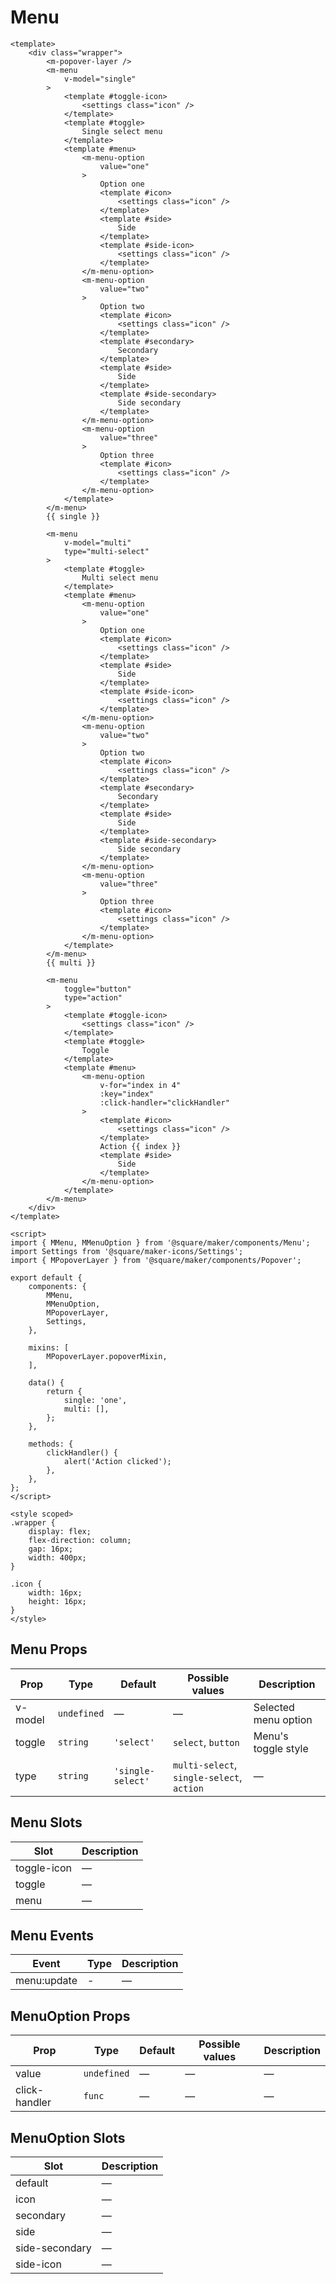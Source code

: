 # Menu

```vue
<template>
	<div class="wrapper">
		<m-popover-layer />
		<m-menu
			v-model="single"
		>
			<template #toggle-icon>
				<settings class="icon" />
			</template>
			<template #toggle>
				Single select menu
			</template>
			<template #menu>
				<m-menu-option
					value="one"
				>
					Option one
					<template #icon>
						<settings class="icon" />
					</template>
					<template #side>
						Side
					</template>
					<template #side-icon>
						<settings class="icon" />
					</template>
				</m-menu-option>
				<m-menu-option
					value="two"
				>
					Option two
					<template #icon>
						<settings class="icon" />
					</template>
					<template #secondary>
						Secondary
					</template>
					<template #side>
						Side
					</template>
					<template #side-secondary>
						Side secondary
					</template>
				</m-menu-option>
				<m-menu-option
					value="three"
				>
					Option three
					<template #icon>
						<settings class="icon" />
					</template>
				</m-menu-option>
			</template>
		</m-menu>
		{{ single }}

		<m-menu
			v-model="multi"
			type="multi-select"
		>
			<template #toggle>
				Multi select menu
			</template>
			<template #menu>
				<m-menu-option
					value="one"
				>
					Option one
					<template #icon>
						<settings class="icon" />
					</template>
					<template #side>
						Side
					</template>
					<template #side-icon>
						<settings class="icon" />
					</template>
				</m-menu-option>
				<m-menu-option
					value="two"
				>
					Option two
					<template #icon>
						<settings class="icon" />
					</template>
					<template #secondary>
						Secondary
					</template>
					<template #side>
						Side
					</template>
					<template #side-secondary>
						Side secondary
					</template>
				</m-menu-option>
				<m-menu-option
					value="three"
				>
					Option three
					<template #icon>
						<settings class="icon" />
					</template>
				</m-menu-option>
			</template>
		</m-menu>
		{{ multi }}

		<m-menu
			toggle="button"
			type="action"
		>
			<template #toggle-icon>
				<settings class="icon" />
			</template>
			<template #toggle>
				Toggle
			</template>
			<template #menu>
				<m-menu-option
					v-for="index in 4"
					:key="index"
					:click-handler="clickHandler"
				>
					<template #icon>
						<settings class="icon" />
					</template>
					Action {{ index }}
					<template #side>
						Side
					</template>
				</m-menu-option>
			</template>
		</m-menu>
	</div>
</template>

<script>
import { MMenu, MMenuOption } from '@square/maker/components/Menu';
import Settings from '@square/maker-icons/Settings';
import { MPopoverLayer } from '@square/maker/components/Popover';

export default {
	components: {
		MMenu,
		MMenuOption,
		MPopoverLayer,
		Settings,
	},

	mixins: [
		MPopoverLayer.popoverMixin,
	],

	data() {
		return {
			single: 'one',
			multi: [],
		};
	},

	methods: {
		clickHandler() {
			alert('Action clicked');
		},
	},
};
</script>

<style scoped>
.wrapper {
	display: flex;
	flex-direction: column;
	gap: 16px;
	width: 400px;
}

.icon {
	width: 16px;
	height: 16px;
}
</style>
```

<!-- api-tables:start -->
## Menu Props

| Prop    | Type        | Default           | Possible values                           | Description          |
| ------- | ----------- | ----------------- | ----------------------------------------- | -------------------- |
| v-model | `undefined` | —                 | —                                         | Selected menu option |
| toggle  | `string`    | `'select'`        | `select`, `button`                        | Menu's toggle style  |
| type    | `string`    | `'single-select'` | `multi-select`, `single-select`, `action` | —                    |


## Menu Slots

| Slot        | Description |
| ----------- | ----------- |
| toggle-icon | —           |
| toggle      | —           |
| menu        | —           |


## Menu Events

| Event       | Type | Description |
| ----------- | ---- | ----------- |
| menu:update | -    | —           |


## MenuOption Props

| Prop          | Type        | Default | Possible values | Description |
| ------------- | ----------- | ------- | --------------- | ----------- |
| value         | `undefined` | —       | —               | —           |
| click-handler | `func`      | —       | —               | —           |


## MenuOption Slots

| Slot           | Description |
| -------------- | ----------- |
| default        | —           |
| icon           | —           |
| secondary      | —           |
| side           | —           |
| side-secondary | —           |
| side-icon      | —           |
<!-- api-tables:end -->
